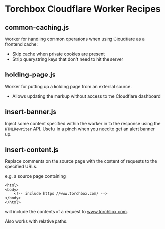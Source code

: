 # Torchbox Cloudflare Worker Recipes

## common-caching.js

Worker for handling common operations when using Cloudflare as a frontend cache:

- Skip cache when private cookies are present
- Strip querystring keys that don't need to hit the server

## holding-page.js

Worker for putting up a holding page from an external source.

- Allows updating the markup without access to the Cloudflare dashboard

## insert-banner.js

Inject some content specified within the worker in to the response using the `HTMLRewriter` API.
Useful in a pinch when you need to get an alert banner up.

## insert-content.js

Replace comments on the source page with the content of requests to the specified URLs.

e.g. a source page containing

```
<html>
<body>
    <!-- include https://www.torchbox.com/ -->
</body>
</html>
```

will include the contents of a request to www.torchbox.com.

Also works with relative paths.

